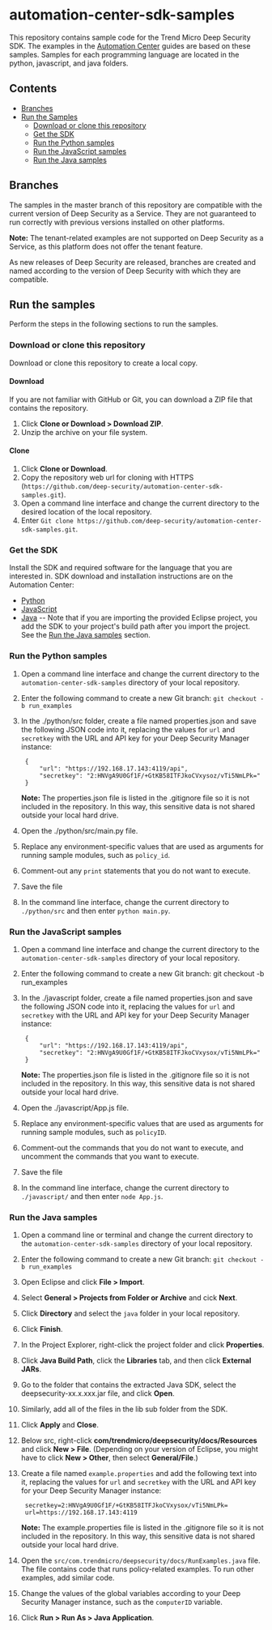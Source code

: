 # automation-center-sdk-samples

This repository contains sample code for the Trend Micro Deep Security SDK. The examples in the [Automation Center](https://automation.deepsecurity.trendmicro.com) guides are based on these samples. Samples for each programming language are located in the python, javascript, and java folders. 

## Contents

* [Branches](#branches)
* [Run the Samples](#run-the-samples)
  * [Download or clone this repository](#download-or-clone-this-repository)
  * [Get the SDK](#get-the-sdk)
  * [Run the Python samples](#run-the-python-samples)
  * [Run the JavaScript samples](#run-the-javascript-samples)
  * [Run the Java samples](#run-the-java-samples)

## Branches

The samples in the master branch of this repository are compatible with the current version of Deep Security as a Service. They are not guaranteed to run correctly with previous versions installed on other platforms. 

**Note:** The tenant-related examples are not supported on Deep Security as a Service, as this platform does not offer the tenant feature.

As new releases of Deep Security are released, branches are created and named according to the version of Deep Security with which they are compatible.

## Run the samples

Perform the steps in the following sections to run the samples.

### Download or clone this repository

Download or clone this repository to create a local copy.

#### Download

If you are not familiar with GitHub or Git, you can download a ZIP file that contains the repository.

1. Click **Clone or Download > Download ZIP**.
1. Unzip the archive on your file system.

#### Clone

1. Click **Clone or Download**.
1. Copy the repository web url for cloning with HTTPS (`https://github.com/deep-security/automation-center-sdk-samples.git`).
1. Open a command line interface and change the current directory to the desired location of the local repository.
1. Enter `Git clone https://github.com/deep-security/automation-center-sdk-samples.git`.

### Get the SDK

Install the SDK and required software for the language that you are interested in. SDK download and installation instructions are on the Automation Center:

* [Python](https://automation.deepsecurity.trendmicro.com/article/python)
* [JavaScript](https://automation.deepsecurity.trendmicro.com/article/javascript3)
* [Java](https://automation.deepsecurity.trendmicro.com/article/java) -- Note that if you are importing the provided Eclipse project, you add the SDK to your project's build path after you import the project. See the [Run the Java samples](#run-the-java-samples) section.

### Run the Python samples

1. Open a command line interface and change the current directory to the `automation-center-sdk-samples` directory of your local repository.
1. Enter the following command to create a new Git branch: `git checkout -b run_examples`
1. In the ./python/src folder, create a file named properties.json and save the following JSON code into it, replacing the values for `url`  and `secretkey` with the URL and API key for your Deep Security Manager instance:
		
		{
    		"url": "https://192.168.17.143:4119/api",
    		"secretkey": "2:HNVgA9U0Gf1F/+GtKB58ITFJkoCVxysoz/vTi5NmLPk="
		}

	**Note:** The properties.json file is listed in the .gitignore file so it is not included in the repository. In this way, this sensitive data is not shared outside your local hard drive.

1. Open the ./python/src/main.py file.
  1. Replace any environment-specific values that are used as arguments for running sample modules, such as `policy_id`.
  1. Comment-out any `print` statements that you do not want to execute. 
  1. Save the file
1. In the command line interface, change the current directory to `./python/src` and then enter `python main.py`.

### Run the JavaScript samples

1. Open a command line interface and change the current directory to the `automation-center-sdk-samples` directory of your local repository.
1. Enter the following command to create a new Git branch: 
		git checkout -b run_examples
1. In the ./javascript folder, create a file named properties.json and save the following JSON code into it, replacing the values for `url`  and `secretkey` with the URL and API key for your Deep Security Manager instance:

		{
    		"url": "https://192.168.17.143:4119/api",
    		"secretkey": "2:HNVgA9U0Gf1F/+GtKB58ITFJkoCVxysox/vTi5NmLPk="
		}
		
	**Note:** The properties.json file is listed in the .gitignore file so it is not included in the repository. In this way, this sensitive data is not shared outside your local hard drive.

1. Open the ./javascript/App.js file.
  1. Replace any environment-specific values that are used as arguments for running sample modules, such as `policyID`.
  1. Comment-out the commands that you do not want to execute, and uncomment the commands that you want to execute. 
  1. Save the file
1. In the command line interface, change the current directory to `./javascript/` and then enter `node App.js`.

### Run the Java samples

1. Open a command line or terminal and change the current directory to the `automation-center-sdk-samples` directory of your local repository.
1. Enter the following command to create a new Git branch: 
	`git checkout -b run_examples`
1. Open Eclipse and click **File > Import**.
1. Select **General > Projects from Folder or Archive** and cick **Next**.
1. Click **Directory** and select the `java` folder in your local repository.
1. Click **Finish**.
1. In the Project Explorer, right-click the project folder and click **Properties**.
1. Click **Java Build Path**, click the **Libraries** tab, and then click **External JARs**.
1. Go to the folder that contains the extracted Java SDK, select the deepsecurity-xx.x.xxx.jar file, and click **Open**.
1. Similarly, add all of the files in the lib sub folder from the SDK.
1. Click **Apply** and **Close**.
1. Below src, right-click **com/trendmicro/deepsecurity/docs/Resources** and click **New > File**. (Depending on your version of Eclipse, you might have to click **New > Other**, then select **General/File**.)
1. Create a file named `example.properties` and add the following text into it, replacing the values for `url`  and `secretkey` with the URL and API key for your Deep Security Manager instance:

		secretkey=2:HNVgA9U0Gf1F/+GtKB58ITFJkoCVxysox/vTi5NmLPk=
		url=https://192.168.17.143:4119
		
	**Note:** The example.properties file is listed in the .gitignore file so it is not included in the repository. In this way, this sensitive data is not shared outside your local hard drive.
1. Open the `src/com.trendmicro/deepsecurity/docs/RunExamples.java` file. The file contains code that runs policy-related examples. To run other examples, add similar code.
1. Change the values of the global variables according to your Deep Security Manager instance, such as the `computerID` variable.
1. Click **Run > Run As > Java Application**.
